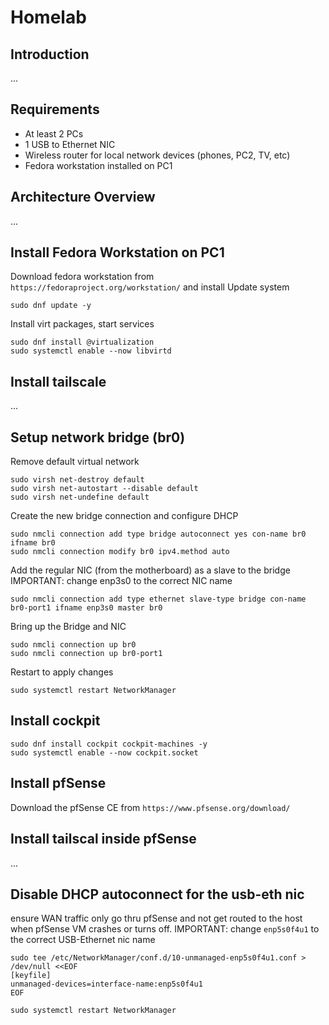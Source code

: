 # Homelab 
## Introduction
...

## Requirements
- At least 2 PCs
- 1 USB to Ethernet NIC
- Wireless router for local network devices (phones, PC2, TV, etc)
- Fedora workstation installed on PC1

## Architecture Overview
...

## Install Fedora Workstation on PC1

Download fedora workstation from `https://fedoraproject.org/workstation/` and install
Update system
```
sudo dnf update -y
```
Install virt packages, start services
```
sudo dnf install @virtualization
sudo systemctl enable --now libvirtd
```

## Install tailscale
...

## Setup network bridge (br0)

Remove default virtual network
```
sudo virsh net-destroy default
sudo virsh net-autostart --disable default
sudo virsh net-undefine default
```
Create the new bridge connection and configure DHCP
```
sudo nmcli connection add type bridge autoconnect yes con-name br0 ifname br0
sudo nmcli connection modify br0 ipv4.method auto
```
Add the regular NIC (from the motherboard) as a slave to the bridge 
IMPORTANT: change enp3s0 to the correct NIC name
```
sudo nmcli connection add type ethernet slave-type bridge con-name br0-port1 ifname enp3s0 master br0
```
Bring up the Bridge and NIC
```
sudo nmcli connection up br0
sudo nmcli connection up br0-port1
```
Restart to apply changes
```
sudo systemctl restart NetworkManager
```

## Install cockpit 
```
sudo dnf install cockpit cockpit-machines -y
sudo systemctl enable --now cockpit.socket
```

## Install pfSense
Download the pfSense CE from `https://www.pfsense.org/download/`


## Install tailscal inside pfSense
...

## Disable DHCP autoconnect for the usb-eth nic
ensure WAN traffic only go thru pfSense and not get routed to the host when pfSense VM crashes or turns off.
IMPORTANT: change `enp5s0f4u1` to the correct USB-Ethernet nic name

```
sudo tee /etc/NetworkManager/conf.d/10-unmanaged-enp5s0f4u1.conf > /dev/null <<EOF
[keyfile]
unmanaged-devices=interface-name:enp5s0f4u1
EOF

sudo systemctl restart NetworkManager
```
